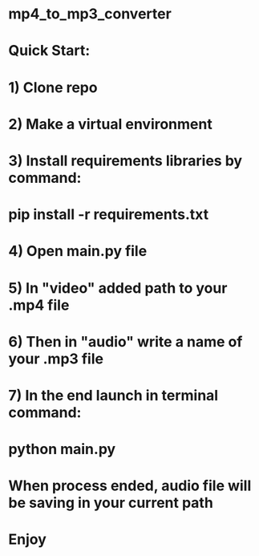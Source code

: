 # mp4_to_mp3_converter

# Quick Start:

# 1) Clone repo

# 2) Make a virtual environment

# 3) Install requirements libraries by command:
# pip install -r requirements.txt

# 4) Open main.py file

# 5) In "video" added path to your .mp4 file

# 6) Then in "audio" write a name of your .mp3 file

# 7) In the end launch in terminal command:
# python main.py

# When process ended, audio file will be saving in your current path

# Enjoy